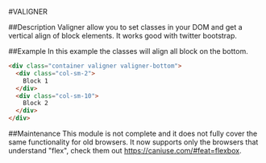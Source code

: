 #VALIGNER

##Description
Valigner allow you to set classes in your DOM and get a vertical align of block elements.
It works good with twitter bootstrap.
 
##Example
In this example the classes will align all block on the bottom.
```html
<div class="container valigner valigner-bottom">
  <div class="col-sm-2">
    Block 1
  </div>
  <div class="col-sm-10">
    Block 2
  </div>
</div>
```

##Maintenance
This module is not complete and it does not fully cover the same functionality for old browsers.
It now supports only the browsers that understand "flex", check them out https://caniuse.com/#feat=flexbox.